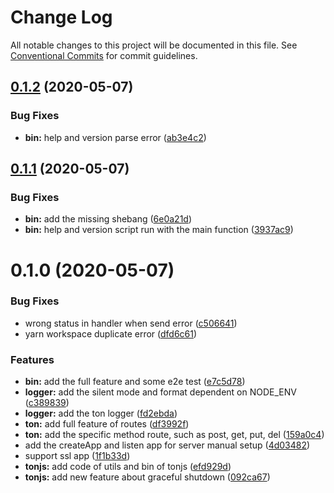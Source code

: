 # Change Log

All notable changes to this project will be documented in this file.
See [Conventional Commits](https://conventionalcommits.org) for commit guidelines.

## [0.1.2](https://github.com/AllJointTW/TonJS/compare/v0.1.1...v0.1.2) (2020-05-07)


### Bug Fixes

* **bin:** help and version parse error ([ab3e4c2](https://github.com/AllJointTW/TonJS/commit/ab3e4c27fd95c8326a033521e081b0dbb8b6cab9))





## [0.1.1](https://github.com/AllJointTW/TonJS/compare/v0.1.0...v0.1.1) (2020-05-07)


### Bug Fixes

* **bin:** add the missing shebang ([6e0a21d](https://github.com/AllJointTW/TonJS/commit/6e0a21d8e2244931c2fbbf60b0ede7710c044a24))
* **bin:** help and version script run with the main function ([3937ac9](https://github.com/AllJointTW/TonJS/commit/3937ac9dc279cd0ac04cbbcefed8f77af60fa9ed))





# 0.1.0 (2020-05-07)


### Bug Fixes

* wrong status in handler when send error ([c506641](https://github.com/AllJointTW/TonJS/commit/c50664150e9c70c03fd4d2eacf816d894208d85a))
* yarn workspace duplicate error ([dfd6c61](https://github.com/AllJointTW/TonJS/commit/dfd6c619a1b7c55576a0123163d4702503155068))


### Features

* **bin:** add the full feature and some e2e test ([e7c5d78](https://github.com/AllJointTW/TonJS/commit/e7c5d78a92814e7fc3c085e3266db1bbd824833c))
* **logger:** add the silent mode and format dependent on NODE_ENV ([c389839](https://github.com/AllJointTW/TonJS/commit/c389839557b3976720d003c07ce3f7b3193c9e6f))
* **logger:** add the ton logger ([fd2ebda](https://github.com/AllJointTW/TonJS/commit/fd2ebda91fe467d93dd1edc2438327fe670f47f2))
* **ton:** add full feature of routes ([df3992f](https://github.com/AllJointTW/TonJS/commit/df3992fc9648365d8552a1146948818f6e3a1387))
* **ton:** add the specific method route, such as post, get, put, del ([159a0c4](https://github.com/AllJointTW/TonJS/commit/159a0c4ec835c262b64484d1feb7303f4437cd59))
* add the createApp and listen app for server manual setup ([4d03482](https://github.com/AllJointTW/TonJS/commit/4d03482f8a89805b84dd45c6c49bfc404c53dc08))
* support ssl app ([1f1b33d](https://github.com/AllJointTW/TonJS/commit/1f1b33d76c5238c0eddf0600c59656bbae2651c2))
* **tonjs:** add code of utils and bin of tonjs ([efd929d](https://github.com/AllJointTW/TonJS/commit/efd929db6a38b4165341ddba02ee4a029a7f1196))
* **tonjs:** add new feature about graceful shutdown ([092ca67](https://github.com/AllJointTW/TonJS/commit/092ca67216007758685244a24abe8b755cf88c5a))
